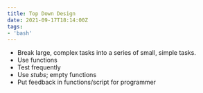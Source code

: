 ```yaml
---
title: Top Down Design
date: 2021-09-17T18:14:00Z
tags:
- 'bash'
---
```


+ Break large, complex tasks into a series of small, simple tasks.
+ Use functions
+ Test frequently
+ Use *stubs*; empty functions
+ Put feedback in functions/script for programmer
